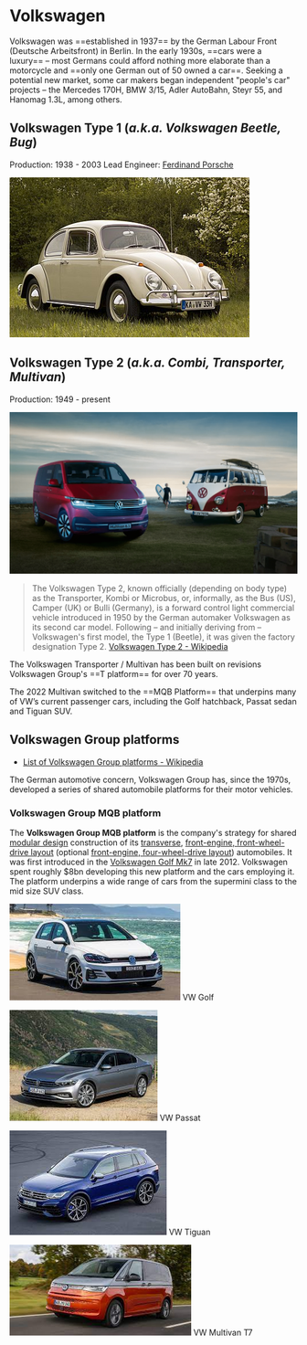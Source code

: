 # Volkswagen

Volkswagen was ==established in 1937== by the German Labour Front (Deutsche Arbeitsfront) in Berlin. In the early 1930s, ==cars were a luxury== – most Germans could afford nothing more elaborate than a motorcycle and ==only one German out of 50 owned a car==. Seeking a potential new market, some car makers began independent "people's car" projects – the Mercedes 170H, BMW 3/15, Adler AutoBahn, Steyr 55, and Hanomag 1.3L, among others.

## Volkswagen Type 1 (*a.k.a. Volkswagen Beetle, Bug*)

Production: 1938 - 2003
Lead Engineer: [Ferdinand Porsche](https://en.wikipedia.org/wiki/Ferdinand_Porsche)

![](../assets/vw-beetle.png)

## Volkswagen Type 2 (*a.k.a. Combi, Transporter, Multivan*)

Production: 1949 - present

![](../assets/vw-6.1.png)
> The Volkswagen Type 2, known officially (depending on body type) as the Transporter, Kombi or Microbus, or, informally, as the Bus (US), Camper (UK) or Bulli (Germany), is a forward control light commercial vehicle introduced in 1950 by the German automaker Volkswagen as its second car model. Following – and initially deriving from – Volkswagen's first model, the Type 1 (Beetle), it was given the factory designation Type 2.
> [Volkswagen Type 2 - Wikipedia](https://en.wikipedia.org/wiki/Volkswagen_Type_2)

The Volkswagen Transporter / Multivan has been built on revisions Volkswagen Group's ==T platform== for over 70 years.

The 2022 Multivan switched to the ==MQB Platform== that underpins many of VW’s current passenger cars, including the Golf hatchback, Passat sedan and Tiguan SUV.

## Volkswagen Group platforms

- [List of Volkswagen Group platforms - Wikipedia](https://en.wikipedia.org/wiki/List_of_Volkswagen_Group_platforms)

The German automotive concern, Volkswagen Group has, since the 1970s, developed a series of shared automobile platforms for their motor vehicles.

### Volkswagen Group MQB platform

The **Volkswagen Group MQB platform** is the company's strategy for shared [modular design](https://en.wikipedia.org/wiki/Modular_design "Modular design") construction of its [transverse](https://en.wikipedia.org/wiki/Transverse_engine "Transverse engine"), [front-engine, front-wheel-drive layout](https://en.wikipedia.org/wiki/Front-engine,_front-wheel-drive_layout "Front-engine, front-wheel-drive layout") (optional [front-engine, four-wheel-drive layout](https://en.wikipedia.org/wiki/Front-engine,_four-wheel-drive_layout "Front-engine, four-wheel-drive layout")) automobiles. It was first introduced in the [Volkswagen Golf Mk7](https://en.wikipedia.org/wiki/Volkswagen_Golf_Mk7 "Volkswagen Golf Mk7") in late 2012. Volkswagen spent roughly $8bn developing this new platform and the cars employing it. The platform underpins a wide range of cars from the supermini class to the mid size SUV class.

![](../assets/Pasted%20image%2020220830071632.png)
VW Golf

![](../assets/Pasted%20image%2020220830071651.png)
VW Passat

![](../assets/Pasted%20image%2020220830071715.png)
VW Tiguan

![](../assets/vw-t7-multivan.png)
VW Multivan T7
